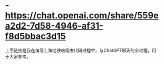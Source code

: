 # -https://chat.openai.com/share/559ea2d2-7d58-4946-af31-f8d5bbac3d15
上面链接是我在编写上海地铁站爬虫代码过程中，与ChatGPT聊天的全过程，用于大家参考。
